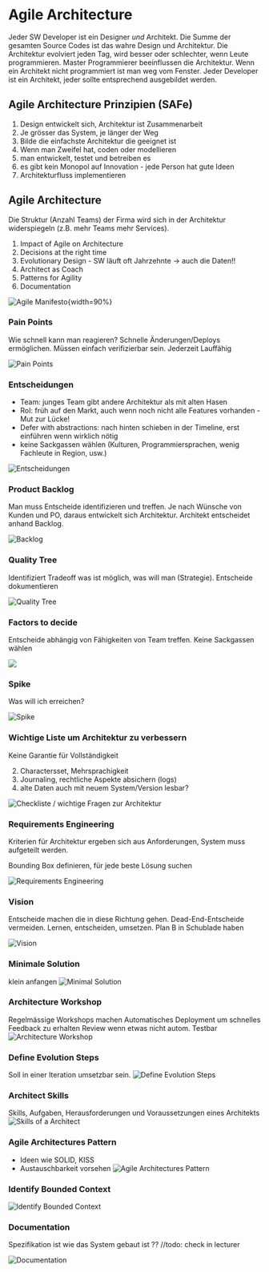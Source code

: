 # Agile Architecture

Jeder SW Developer ist ein Designer *und* Architekt. Die Summe der gesamten Source Codes ist das
wahre Design und Architektur. Die Architektur evolviert jeden Tag, wird besser oder schlechter, wenn
Leute programmieren. Master Programmierer beeinflussen die Architektur. Wenn ein Architekt nicht
programmiert ist man weg vom Fenster. Jeder Developer ist ein Architekt, jeder sollte entsprechend
ausgebildet werden.

## Agile Architecture Prinzipien (SAFe)

1. Design entwickelt sich, Architektur ist Zusammenarbeit
1. Je grösser das System, je länger der Weg
1. Bilde die einfachste Architektur die geeignet ist
1. Wenn man Zweifel hat, coden oder modellieren
1. man entwickelt, testet und betreiben es
1. es gibt kein Monopol auf Innovation - jede Person hat gute Ideen
1. Architekturfluss implementieren

## Agile Architecture

Die Struktur (Anzahl Teams) der Firma wird sich in der Architektur widerspiegeln (z.B. mehr Teams
mehr Services).

1. Impact of Agile on Architecture
1. Decisions at the right time
1. Evolutionary Design - SW läuft oft Jahrzehnte -> auch die Daten!!
1. Architect as Coach
1. Patterns for Agility
1. Documentation

![Agile Manifesto](images/agile-manifesto.png){width=90%}

### Pain Points

Wie schnell kann man reagieren? Schnelle Änderungen/Deploys ermöglichen. Müssen einfach
verifizierbar sein. Jederzeit Lauffähig

![Pain Points](images/painpoint.png)

### Entscheidungen

* Team: junges Team gibt andere Architektur als mit alten Hasen
* RoI: früh auf den Markt, auch wenn noch nicht alle Features vorhanden - Mut zur Lücke!
* Defer with abstractions: nach hinten schieben in der Timeline, erst einführen wenn wirklich nötig
* keine Sackgassen wählen (Kulturen, Programmiersprachen, wenig Fachleute in Region, usw.)

![Entscheidungen](images/decisions.png)

### Product Backlog

Man muss Entscheide identifizieren und treffen. Je nach Wünsche von Kunden und PO, daraus entwickelt
sich Architektur. Architekt entscheidet anhand Backlog.

![Backlog](images/backlog.png)

### Quality Tree

Identifiziert Tradeoff was ist möglich, was will man (Strategie). Entscheide dokumentieren

![Quality Tree](images/qualitytree.png)

### Factors to decide

Entscheide abhängig von Fähigkeiten von Team treffen. Keine Sackgassen wählen

![](images/deadend_team.png)

### Spike

Was will ich erreichen?

![Spike](images/spike.png)

### Wichtige Liste um Architektur zu verbessern

Keine Garantie für Vollständigkeit

2. Charactersset, Mehrsprachigkeit
6. Journaling, rechtliche Aspekte absichern (logs)
9. alte Daten auch mit neuem System/Version lesbar?

![Checkliste / wichtige Fragen zur Architektur](images/checklistearchitecture.png)

### Requirements Engineering

Kriterien für Architektur ergeben sich aus Anforderungen, System muss aufgeteilt werden.

Bounding Box definieren, für jede beste Lösung suchen

![Requirements Engineering](images/re.png)

### Vision

Entscheide machen die in diese Richtung gehen. Dead-End-Entscheide vermeiden. Lernen, entscheiden,
umsetzen. Plan B in Schublade haben

![Vision](images/vision.png)

### Minimale Solution

klein anfangen
![Minimal Solution](images/minimal-solution.png)

### Architecture Workshop

Regelmässige Workshops machen Automatisches Deployment um schnelles Feedback zu erhalten Review wenn
etwas nicht autom. Testbar
![Architecture Workshop](images/workshops.png)

### Define Evolution Steps

Soll in einer Iteration umsetzbar sein.
![Define Evolution Steps](images/DefineEvolutionSteps.png)

### Architect Skills

Skills, Aufgaben, Herausforderungen und Voraussetzungen eines Architekts
![Skills of a Architect](images/architect.png)

### Agile Architectures Pattern
* Ideen wie SOLID, KISS
* Austauschbarkeit vorsehen
![Agile Architectures Pattern](images/aa-pattern.png)
  
### Identify Bounded Context

![Identify Bounded Context](images/identifybc.png)

### Documentation
Spezifikation ist wie das System gebaut ist ?? //todo: check in lecturer


![Documentation](images/documentation.png)